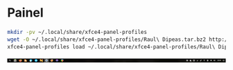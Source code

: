 # Painel
```bash
mkdir -pv ~/.local/share/xfce4-panel-profiles
wget -O ~/.local/share/xfce4-panel-profiles/Raul\ Dipeas.tar.bz2 http://my.opendesktop.org/index.php/s/Bqi2diinj3CGcXw/download #update-link
xfce4-panel-profiles load ~/.local/share/xfce4-panel-profiles/Raul\ Dipeas.tar.bz2
```
![panel](../images/panel.png)